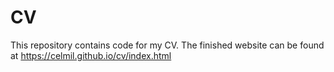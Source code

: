# CV
This repository contains code for my CV. The finished website can be found at https://celmil.github.io/cv/index.html
